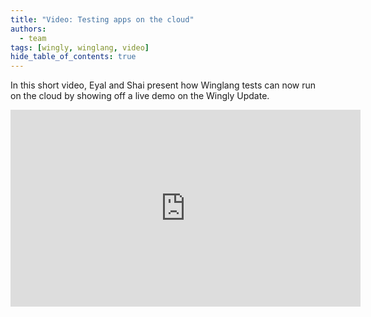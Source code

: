 ```yaml
---
title: "Video: Testing apps on the cloud"
authors: 
  - team
tags: [wingly, winglang, video]
hide_table_of_contents: true
---
```


In this short video, Eyal and Shai present how Winglang tests can now run on the cloud by showing off a live demo on the Wingly Update.

<!--truncate-->

<iframe width="560" height="315" src="https://www.youtube.com/embed/HIbC0CWBTg8" title="YouTube video player" frameborder="0" allow="accelerometer; autoplay; clipboard-write; encrypted-media; gyroscope; picture-in-picture; web-share" allowfullscreen></iframe>